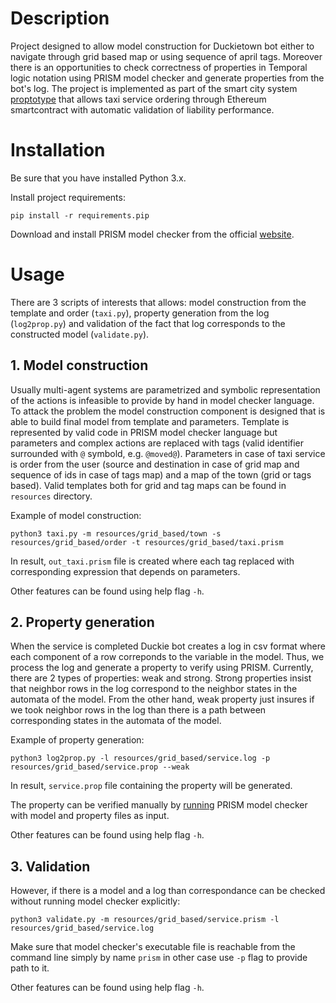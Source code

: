 # Description
Project designed to allow model construction for Duckietown bot either to navigate through grid based map or using sequence of 
april tags. Moreover there is an opportunities to check correctness of properties in Temporal logic notation using PRISM model
checker and generate properties from the bot's log. The project is implemented as part of the smart city system 
[proptotype](https://github.com/XomakNet/AiraDuckietownPrototype) that allows taxi service ordering through Ethereum smartcontract with automatic validation of liability performance.

# Installation

Be sure that you have installed Python 3.x.

Install project requirements:

```pip install -r requirements.pip```

Download and install PRISM model checker from the official [website](http://www.prismmodelchecker.org).

# Usage

There are 3 scripts of interests that allows: model construction from the template and order (```taxi.py```), 
property generation from the log (```log2prop.py```) and 
validation of the fact that log corresponds to the constructed model (```validate.py```).

## 1. Model construction

Usually multi-agent systems are parametrized and symbolic representation of the actions is infeasible to provide by hand 
in model checker language. To attack the problem the model construction component is designed that is able to build final 
model from template and parameters. Template is represented by valid code in PRISM model checker language but parameters and 
complex actions are replaced with tags (valid identifier surrounded with ```@``` symbold, e.g. ```@moved@```). Parameters in 
case of taxi service is order from the user (source and destination in case of grid map and sequence of ids in case of tags map) and a map of the town (grid or tags based). Valid templates both for grid and tag maps can be found in ```resources``` directory.

Example of model construction:

```python3 taxi.py -m resources/grid_based/town -s resources/grid_based/order -t resources/grid_based/taxi.prism```

In result, ```out_taxi.prism``` file is created where each tag replaced with corresponding expression that depends on parameters.

Other features can be found using help flag ```-h```.

## 2. Property generation

When the service is completed Duckie bot creates a log in csv format where each component of a row correponds to the variable in the model. Thus, we process the log and generate a property to verify using PRISM. Currently, there are 2 types of properties: weak and strong. Strong properties insist that neighbor rows in the log correspond to the neighbor states in the automata of the model. From the other hand, weak property just insures if we took neighbor rows in the log than there is a path between corresponding states in the automata of the model.

Example of property generation:

```python3 log2prop.py -l resources/grid_based/service.log -p resources/grid_based/service.prop --weak```

In result, ```service.prop``` file containing the property will be generated.

The property can be verified manually by [running](http://www.prismmodelchecker.org/manual/RunningPRISM/StartingPRISM) PRISM model checker with model and property files as input.

Other features can be found using help flag ```-h```.

## 3. Validation

However, if there is a model and a log than correspondance can be checked without running model checker explicitly:

```python3 validate.py -m resources/grid_based/service.prism -l resources/grid_based/service.log```

Make sure that model checker's executable file is reachable from the command line simply by name ```prism``` in other case use ```-p``` flag to provide path to it.

Other features can be found using help flag ```-h```.
